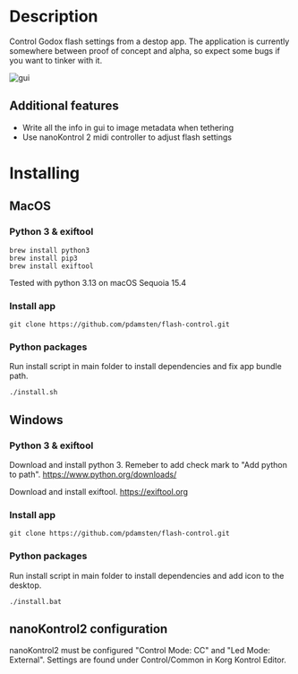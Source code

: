 # Description

Control Godox flash settings from a destop app. The application is currently somewhere between proof of concept and alpha, so expect some bugs if you want to tinker with it.

![gui](https://petridamsten.com/media/flash-control.png "GUI")

## Additional features

- Write all the info in gui to image metadata when tethering
- Use nanoKontrol 2 midi controller to adjust flash settings

# Installing
## MacOS
### Python 3 & exiftool
    brew install python3
    brew install pip3
    brew install exiftool
    
Tested with python 3.13 on macOS Sequoia 15.4

### Install app

    git clone https://github.com/pdamsten/flash-control.git

### Python packages

Run install script in main folder to install dependencies and fix app bundle path.

    ./install.sh

## Windows
### Python 3 & exiftool

Download and install python 3. Remeber to add check mark to "Add python to path". https://www.python.org/downloads/

Download and install exiftool. https://exiftool.org

### Install app

    git clone https://github.com/pdamsten/flash-control.git

### Python packages

Run install script in main folder to install dependencies and add icon to the desktop.

    ./install.bat

## nanoKontrol2 configuration

nanoKontrol2 must be configured "Control Mode: CC" and "Led Mode: External". Settings are found under Control/Common in Korg Kontrol Editor.


